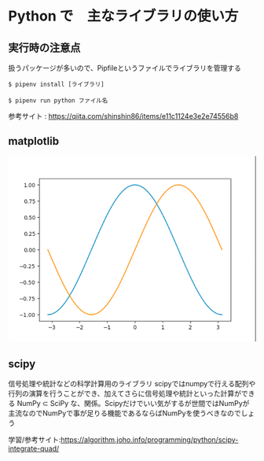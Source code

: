 # Python で　主なライブラリの使い方

## 実行時の注意点

扱うパッケージが多いので、Pipfileというファイルでライブラリを管理する

```shell
$ pipenv install [ライブラリ]

$ pipenv run python ファイル名
```

参考サイト : https://qiita.com/shinshin86/items/e11c1124e3e2e74556b8

## matplotlib

![実行時のグラフ](image.png)

## scipy

信号処理や統計などの科学計算用のライブラリ
scipyではnumpyで行える配列や行列の演算を行うことができ、加えてさらに信号処理や統計といった計算ができる
NumPy ⊂ SciPy
な、関係。Scipyだけでいい気がするが世間ではNumPyが主流なのでNumPyで事が足りる機能であるならばNumPyを使うべきなのでしょう

学習/参考サイト:https://algorithm.joho.info/programming/python/scipy-integrate-quad/
